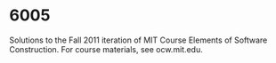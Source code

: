 # 6005
Solutions to the Fall 2011 iteration of MIT Course Elements of Software Construction. For course materials, see ocw.mit.edu.
